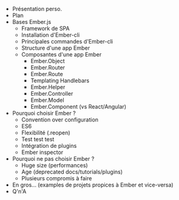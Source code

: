- Présentation perso.
- Plan
- Bases Ember.js
    - Framework de SPA
    - Installation d'Ember-cli
    - Principales commandes d'Ember-cli
    - Structure d'une app Ember
    - Composantes d'une app Ember
        - Ember.Object
        - Ember.Router
        - Ember.Route
        - Templating Handlebars
        - Ember.Helper
        - Ember.Controller
        - Ember.Model
        - Ember.Component (vs React/Angular)
- Pourquoi choisir Ember ?
    - Convention over configuration
    - ES6
    - Flexibilité (.reopen)
    - Test test test
    - Intégration de plugins
    - Ember inspector
- Pourquoi ne pas choisir Ember ?
    - Huge size (performances)
    - Age (deprecated docs/tutorials/plugins)
    - Plusieurs compromis à faire
- En gros... (examples de projets propices à Ember et vice-versa)
- Q'n'A
    